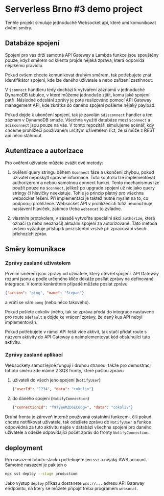 # Serverless Brno #3 demo project

Tenhle projekt simuluje jednoduché Websocket api, které umí komunikovat
dvěmi směry.

## Databáze spojení
Spojení pro vás drží samotná API Gateway a Lambda funkce jsou
spouštěny pouze, když směrem od klienta projde nějaká zpráva,
která odpovídá nějakému pravidlu.

Pokud ovšem chcete komunikovat druhým směrem, tak potřebujete znát
identifikátor spojení, kde lze daného uživatele a nebo zařízení zastihnout.

V `$connect` handleru tedy dochází k vytváření záznamů v jednoduché
DynamoDB tabulce, v které můžeme jednoduše zjitit, komu jaké spojení patří. Následné odeslání zprávy je poté realizováno pomocí API Gateway management API, kde zkrátka do daného spojení pošleme nějaký payload.

Pokud dojde k ukončení spojení, tak je zavolán `$disconnect` handler
a ten záznam v DynamoDB smaže. Všechna využití databáze mezi `$connect` a `$disconnect` jsou pouze na vás. V tomto repozitáři
simulujeme scénář, kdy chceme prohlížeči používaném určitým
uživetelem říct, že si může z REST api něco stáhnout.

## Autentizace a autorizace
Pro ověření uživatele můžete zvážit dvě metody:

1. ověření query stringu během `$connect` fáze a ukončení chybou, pokud uživatel neposkytl správné informace. Tuto kontrolu lze implementovat authorizerem a nebou
samotnou connect funkcí. Tento mechanismus lze použít pouze na `$connect`, jelikož
po upgrade spojení už nic jako query stringy či hlavičky neexistuje. Tohle je princip
platný pro všechna websocket řešení. Při implementaci je taktéž nutné
myslet na to, co podporují prohlížeče. Websocket API v prohlížečích
totiž neumožňuje nastavení hlaviček, zatímco třeba `websocat` to zvládne.

2. vlastním protokolem, v zásadě vytvoříte speciální akci `authorize`, která označí
(a nebo neoznačí) aktuální spojení za autorizované. Tato metoda ovšem vyžaduje přístup
k perzistentní vrstvě při zpracování všech příchozích zpráv.

## Směry komunikace

### Zprávy zaslané uživatelem

Prvním směrem jsou zprávy od uživatele, který otevřel spojení. API Gateway
rozumí jsonu a podle určeného klíče dokáže posílat zprávy na definované
integrace. V tomto konkrétním případě můžete poslat zprávu

```json
{"action": "ping", "name": "Stepan"}
```

a vrátí se vám `pong` (nebo něco takového).

Pokud pošlete cokoliv jiného, tak se zpráva předá do integrace nastavené
pro route `$default` a dojde ke vrácení zprávy, že daný kus API
nebyl implementován.

Pokud potřebujete v rámci API řešit více aktivit, tak stačí přidat route
s názvem aktivity do API Gateway a naimplementovat kód obsluhující tuto
aktivitu.

### Zprávy zaslané aplikací

Websockety samozřejmě fungují i druhou stranou, takže pro demostraci tohoto
směru zde máme 2 SQS fronty, které pošlou zprávu

1. uživateli do všech jeho spojení (`NotifyUser`)


    ```json
    {"userId": "1234", "data": "cokoliv"}
    ```

2. do daného spojení (`NotifyConnection`)

    ```json
    {"connectionId": "f97yeeMZDoECGqg=", "data": "cokoliv"}
    ```

Druhá fronta je zároveň interně používaná ostatními funkcemi, čili pokud chcete
notifikovat uživatele, tak odešlete zprávu do `NotifyUser` a funkce odpovědná
za tuto aktivitu najde v databázi všechna spojení pro daného uživatele a
odešle odpovídající počet zpráv do fronty `NotifyConnection`.

## deployment

Pro nasazení tohoto stacku potřebujete jen `sst` a nějaký AWS account.
Samotné nasazení je pak jen o

```bash
npx sst deploy --stage production
```

Jako výstup `deploy` příkazu dostanete `wss://...` adresu API Gateway
endpointu, na který se můžete připojit třeba programem `websocat`.